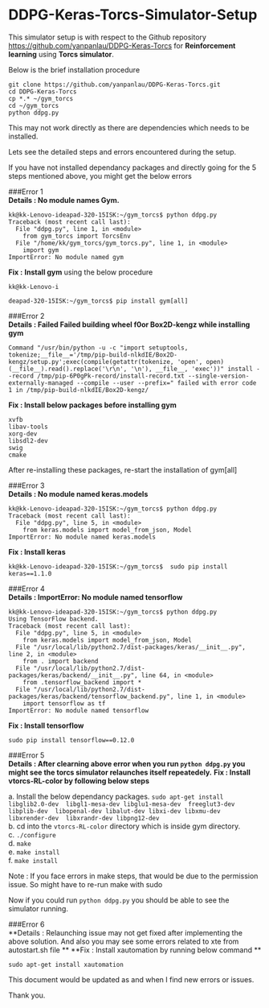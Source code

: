 # DDPG-Keras-Torcs-Simulator-Setup

This simulator setup is with respect to the Github repository https://github.com/yanpanlau/DDPG-Keras-Torcs for **Reinforcement learning** using **Torcs simulator**.

Below is the brief installation procedure 
```
git clone https://github.com/yanpanlau/DDPG-Keras-Torcs.git
cd DDPG-Keras-Torcs
cp *.* ~/gym_torcs
cd ~/gym_torcs
python ddpg.py
```

This may not work directly as there are dependencies which needs to be installed.

Lets see the detailed steps and errors encountered during the setup.

If you have not installed dependancy packages and directly going for the 5 steps mentioned above, you might get the below errors

###Error 1 <br />
**Details : No module names Gym.**
```
kk@kk-Lenovo-ideapad-320-15ISK:~/gym_torcs$ python ddpg.py 
Traceback (most recent call last):
  File "ddpg.py", line 1, in <module>
    from gym_torcs import TorcsEnv
  File "/home/kk/gym_torcs/gym_torcs.py", line 1, in <module>
    import gym
ImportError: No module named gym
```
**Fix :** **Install gym** using the below procedure
```
kk@kk-Lenovo-i

deapad-320-15ISK:~/gym_torcs$ pip install gym[all]
```

###Error 2 <br />
**Details : Failed Failed building wheel f0or Box2D-kengz while installing gym**
```
Command "/usr/bin/python -u -c "import setuptools, tokenize;__file__='/tmp/pip-build-nlkdIE/Box2D-kengz/setup.py';exec(compile(getattr(tokenize, 'open', open)(__file__).read().replace('\r\n', '\n'), __file__, 'exec'))" install --record /tmp/pip-6P0gPk-record/install-record.txt --single-version-externally-managed --compile --user --prefix=" failed with error code 1 in /tmp/pip-build-nlkdIE/Box2D-kengz/
```
**Fix : Install below packages before installing gym**
```
xvfb 
libav-tools 
xorg-dev 
libsdl2-dev 
swig 
cmake
```
After re-installing these packages, re-start the installation of gym[all]

###Error 3 <br />
**Details : No module named keras.models**
```
kk@kk-Lenovo-ideapad-320-15ISK:~/gym_torcs$ python ddpg.py 
Traceback (most recent call last):
  File "ddpg.py", line 5, in <module>
    from keras.models import model_from_json, Model
ImportError: No module named keras.models
```
**Fix : Install keras**
```
kk@kk-Lenovo-ideapad-320-15ISK:~/gym_torcs$  sudo pip install keras==1.1.0
```

###Error 4 <br />
**Details : ImportError: No module named tensorflow**
```
kk@kk-Lenovo-ideapad-320-15ISK:~/gym_torcs$ python ddpg.py 
Using TensorFlow backend.
Traceback (most recent call last):
  File "ddpg.py", line 5, in <module>
    from keras.models import model_from_json, Model
  File "/usr/local/lib/python2.7/dist-packages/keras/__init__.py", line 2, in <module>
    from . import backend
  File "/usr/local/lib/python2.7/dist-packages/keras/backend/__init__.py", line 64, in <module>
    from .tensorflow_backend import *
  File "/usr/local/lib/python2.7/dist-packages/keras/backend/tensorflow_backend.py", line 1, in <module>
    import tensorflow as tf
ImportError: No module named tensorflow
```
**Fix : Install tensorflow** 
```
sudo pip install tensorflow==0.12.0
```

###Error 5 <br />
**Details : After clearning above error when you run ```python ddpg.py``` you might see the torcs simulator relaunches itself repeatedely.**
**Fix : Install vtorcs-RL-color by following below steps**

a. Install the below dependancy packages.
```sudo apt-get install libglib2.0-dev  libgl1-mesa-dev libglu1-mesa-dev  freeglut3-dev  libplib-dev  libopenal-dev libalut-dev libxi-dev libxmu-dev libxrender-dev  libxrandr-dev libpng12-dev ``` <br />
b. cd into the ```vtorcs-RL-color``` directory which is inside gym directory. <br />
c. ```./configure``` <br />
d. ```make``` <br />
e. ```make install``` <br /> 
f. ```make install``` <br />

Note : If you face errors in make steps, that would be due to the permission issue. So might have to re-run make with sudo

Now if you could run ```python ddpg.py``` you should be able to see the simulator running. 

###Error 6 <br />
**Details : Relaunching issue may not get fixed after implementing the above solution. And also you may see some errors related to xte from autostart.sh file **
**Fix : Install xautomation by running below command **
```
sudo apt-get install xautomation
```

This document would be updated as and when I find new errors or issues. 

Thank you. 
